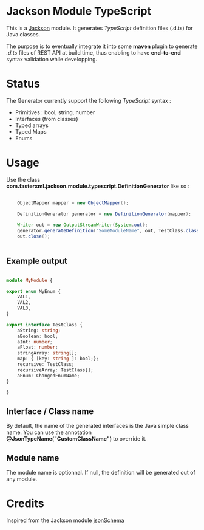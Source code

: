 Jackson Module TypeScript
=========================

This is a [Jackson](http://jackson.codehaus.org/) module.
It generates *TypeScript* definition files (.d.ts) for Java classes.

The purpose is to eventually integrate it into some **maven** plugin to generate *.d.ts* files
of REST API at build time, thus enabling to have **end-to-end** syntax validation while developping.

Status
======

The Generator currently support the following *TypeScript* syntax :

* Primitives : bool, string, number
* Interfaces (from classes)
* Typed arrays
* Typed Maps
* Enums


Usage
=====

Use the class **com.fasterxml.jackson.module.typescript.DefinitionGenerator** like so :
```java
	
	ObjectMapper mapper = new ObjectMapper();

	DefinitionGenerator generator = new DefinitionGenerator(mapper);
	
	Writer out = new OutputStreamWriter(System.out);
	generator.generateDefinition("SomeModuleName", out, TestClass.class);
	out.close();
	
```

Example output
--------------

```typescript

module MyModule {

export enum MyEnum {
    VAL1,
    VAL2,
    VAL3,
}

export interface TestClass {
    aString: string;
    aBoolean: bool;
    aInt: number;
    aFloat: number;
    stringArray: string[];
    map: { [key: string ]: bool;};
    recursive: TestClass;
    recursiveArray: TestClass[];
    aEnum: ChangedEnumName;
}

}
```


Interface / Class name
----------------------

By default, the name of the generated interfaces is the Java simple class name.
You can use the annotation **@JsonTypeName("CustomClassName")** to override it.

Module name
-----------
The module name is optionnal. If null, the definition will be generated out of any module.


Credits
=======

Inspired from the Jackson module [jsonSchema](https://github.com/FasterXML/jackson-module-jsonSchema)



